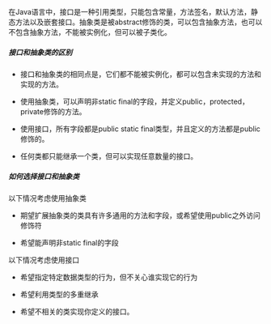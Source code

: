 在Java语言中，接口是一种引用类型，只能包含常量，方法签名，默认方法，静态方法以及嵌套接口。抽象类是被abstract修饰的类，可以包含抽象方法，也可以不包含抽象方法，不能被实例化，但可以被子类化。

##### 接口和抽象类的区别

- 接口和抽象类的相同点是，它们都不能被实例化，都可以包含未实现的方法和实现的方法。

- 使用抽象类，可以声明非static final的字段，并定义public，protected，private修饰的方法。

- 使用接口，所有字段都是public static final类型，并且定义的方法都是public修饰的。

- 任何类都只能继承一个类，但可以实现任意数量的接口。

##### 如何选择接口和抽象类

以下情况考虑使用抽象类

- 期望扩展抽象类的类具有许多通用的方法和字段，或希望使用public之外访问修饰符

- 希望能声明非static final的字段

以下情况考虑使用接口

- 希望指定特定数据类型的行为，但不关心谁实现它的行为

- 希望利用类型的多重继承

- 希望不相关的类实现你定义的接口。







